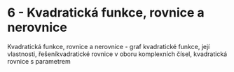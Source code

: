 
# 6 - Kvadratická funkce, rovnice a nerovnice

Kvadratická funkce, rovnice a nerovnice - graf kvadratické funkce, její vlastnosti, řešeníkvadratické rovnice v oboru komplexních čísel, kvadratická rovnice s parametrem
